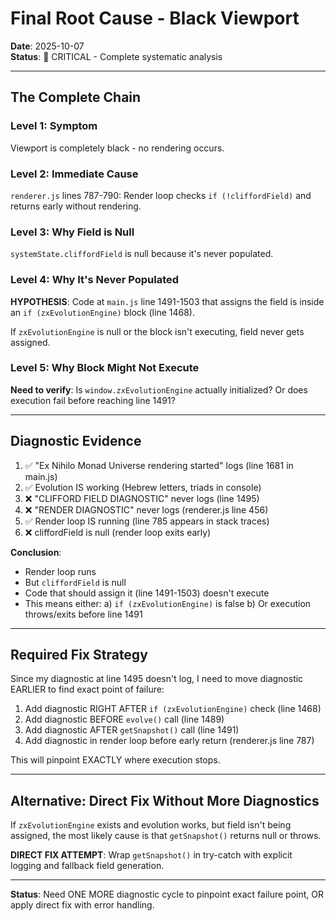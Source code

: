 # Final Root Cause - Black Viewport
**Date**: 2025-10-07  
**Status**: 🔴 CRITICAL - Complete systematic analysis

---

## The Complete Chain

### Level 1: Symptom
Viewport is completely black - no rendering occurs.

### Level 2: Immediate Cause  
`renderer.js` lines 787-790: Render loop checks `if (!cliffordField)` and returns early without rendering.

### Level 3: Why Field is Null
`systemState.cliffordField` is null because it's never populated.

### Level 4: Why It's Never Populated
**HYPOTHESIS**: Code at `main.js` line 1491-1503 that assigns the field is inside an `if (zxEvolutionEngine)` block (line 1468).

If `zxEvolutionEngine` is null or the block isn't executing, field never gets assigned.

### Level 5: Why Block Might Not Execute
**Need to verify**: Is `window.zxEvolutionEngine` actually initialized? Or does execution fail before reaching line 1491?

---

## Diagnostic Evidence

1. ✅ "Ex Nihilo Monad Universe rendering started" logs (line 1681 in main.js)
2. ✅ Evolution IS working (Hebrew letters, triads in console)
3. ❌ "CLIFFORD FIELD DIAGNOSTIC" never logs (line 1495)
4. ❌ "RENDER DIAGNOSTIC" never logs (renderer.js line 456)
5. ✅ Render loop IS running (line 785 appears in stack traces)
6. ❌ cliffordField is null (render loop exits early)

**Conclusion**: 
- Render loop runs
- But `cliffordField` is null
- Code that should assign it (line 1491-1503) doesn't execute
- This means either:
  a) `if (zxEvolutionEngine)` is false
  b) Or execution throws/exits before line 1491

---

## Required Fix Strategy

Since my diagnostic at line 1495 doesn't log, I need to move diagnostic EARLIER to find exact point of failure:

1. Add diagnostic RIGHT AFTER `if (zxEvolutionEngine)` check (line 1468)
2. Add diagnostic BEFORE `evolve()` call (line 1489)
3. Add diagnostic AFTER `getSnapshot()` call (line 1491)
4. Add diagnostic in render loop before early return (renderer.js line 787)

This will pinpoint EXACTLY where execution stops.

---

## Alternative: Direct Fix Without More Diagnostics

If `zxEvolutionEngine` exists and evolution works, but field isn't being assigned, the most likely cause is that `getSnapshot()` returns null or throws.

**DIRECT FIX ATTEMPT**:
Wrap `getSnapshot()` in try-catch with explicit logging and fallback field generation.

---

**Status**: Need ONE MORE diagnostic cycle to pinpoint exact failure point, OR apply direct fix with error handling.

